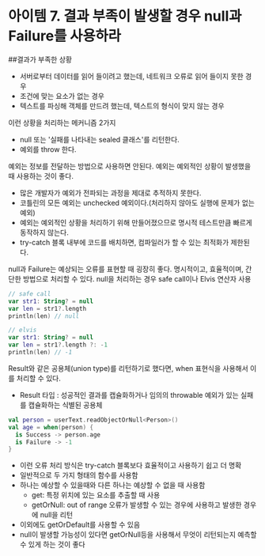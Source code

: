 # 아이템 7. 결과 부족이 발생할 경우 null과 Failure를 사용하라

##결과가 부족한 상황
- 서버로부터 데이터를 읽어 들이려고 했는데, 네트워크 오류로 읽어 들이지 못한 경우
- 조건에 맞는 요소가 없는 경우
- 텍스트를 파싱해 객체를 만드려 했는데, 텍스트의 형식이 맞지 않는 경우

이런 상황을 처리하는 메커니즘 2가지
- null 또는 '실패를 나타내는 sealed 클래스'를 리턴한다.
- 예외를 throw 한다.

예외는 정보를 전달하는 방법으로 사용하면 안된다.
예외는 예외적인 상황이 발생했을 때 사용하는 것이 좋다.
- 많은 개발자가 예외가 전파되는 과정을 제대로 추적하지 못한다.
- 코틀린의 모든 예외는 unchecked 예외이다.(처리하지 않아도 실행에 문제가 없는 예외)
- 예외는 예외적인 상황을 처리하기 위해 만들어졌으므로 명시적 테스트만큼 빠르게 동작하지 않는다.
- try-catch 블록 내부에 코드를 배치하면, 컴파일러가 할 수 있는 최적화가 제한된다.

null과 Failure는 예상되는 오류를 표현할 때 굉장히 좋다.
명시적이고, 효율적이며, 간단한 방법으로 처리할 수 있다.
null을 처리하는 경우 safe call이나 Elvis 연산자 사용

```kotlin
// safe call
var str1: String? = null
var len = str1?.length
println(len) // null

// elvis
var str1: String? = null
var len = str1?.length ?: -1
println(len) // -1
```

Result와 같은 공용체(union type)를 리턴하기로 했다면, when 표현식을 사용해서 이를 처리할 수 있다.
- Result 타입 : 성공적인 결과를 캡슐화하거나 임의의 throwable 예외가 있는 실패를 캡슐화하는 식별된 공용체
```kotlin
val person = userText.readObjectOrNull<Person>()
val age = when(person) {
  is Success -> person.age
  is Failure -> -1
}
```
- 이런 오류 처리 방식은 try-catch 블록보다 효율적이고 사용하기 쉽고 더 명확
- 일반적으로 두 가지 형태의 함수를 사용함
- 하나는 예상할 수 있을때와 다른 하나는 예상할 수 없을 때 사용함
  - get: 특정 위치에 있는 요소를 추출할 때 사용
  - getOrNull: out of range 오류가 발생할 수 있는 경우에 사용하고 발생한 경우에 null을 리턴
- 이외에도 getOrDefault를 사용할 수 있음
- null이 발생할 가능성이 있다면 getOrNull등을 사용해서 무엇이 리턴되는지 예측할 수 있게 하는 것이 좋다
  
